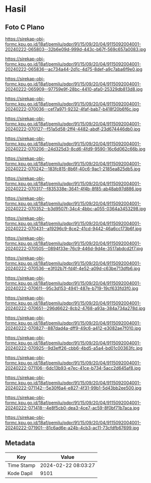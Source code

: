 # Hasil

## Foto C Plano

https://sirekap-obj-formc.kpu.go.id/18af/pemilu/pdpr/91/15/09/20/04/9115092004001-20240222-065803--32b6e09d-999d-443c-b67f-569c657a0083.jpg

https://sirekap-obj-formc.kpu.go.id/18af/pemilu/pdpr/91/15/09/20/04/9115092004001-20240222-065836--ac734a44-2d1c-4d75-8def-a9c7aba6f9e0.jpg

https://sirekap-obj-formc.kpu.go.id/18af/pemilu/pdpr/91/15/09/20/04/9115092004001-20240222-065909--97759e9f-28bc-4410-afa0-25329db813d8.jpg

https://sirekap-obj-formc.kpu.go.id/18af/pemilu/pdpr/91/15/09/20/04/9115092004001-20240222-070036--cef7a971-9232-4faf-bab7-b418f20b6f6c.jpg

https://sirekap-obj-formc.kpu.go.id/18af/pemilu/pdpr/91/15/09/20/04/9115092004001-20240222-070127--f51a5d58-2ff4-4482-abdf-23d674446db0.jpg

https://sirekap-obj-formc.kpu.go.id/18af/pemilu/pdpr/91/15/09/20/04/9115092004001-20240222-070206--24d325d3-8cd6-4fd9-9590-16c6d062c66b.jpg

https://sirekap-obj-formc.kpu.go.id/18af/pemilu/pdpr/91/15/09/20/04/9115092004001-20240222-070242--183fc815-8b6f-40c6-9ac1-2185ea825db5.jpg

https://sirekap-obj-formc.kpu.go.id/18af/pemilu/pdpr/91/15/09/20/04/9115092004001-20240222-070317--f835338e-3641-4f4b-8f85-ab48ab97d886.jpg

https://sirekap-obj-formc.kpu.go.id/18af/pemilu/pdpr/91/15/09/20/04/9115092004001-20240222-070352--b3d9507f-34c4-4bbc-a055-0364a3453298.jpg

https://sirekap-obj-formc.kpu.go.id/18af/pemilu/pdpr/91/15/09/20/04/9115092004001-20240222-070431--a19296c9-8ce2-41cd-9442-46a6cc173b6f.jpg

https://sirekap-obj-formc.kpu.go.id/18af/pemilu/pdpr/91/15/09/20/04/9115092004001-20240222-070505--0894f33e-76c9-446d-9d4e-3517abdcd2f7.jpg

https://sirekap-obj-formc.kpu.go.id/18af/pemilu/pdpr/91/15/09/20/04/9115092004001-20240222-070536--e3f02b7f-fd4f-4e52-a09d-c63be713dfb6.jpg

https://sirekap-obj-formc.kpu.go.id/18af/pemilu/pdpr/91/15/09/20/04/9115092004001-20240222-070611--95c3d153-4941-487e-b719-19cf633fd3f0.jpg

https://sirekap-obj-formc.kpu.go.id/18af/pemilu/pdpr/91/15/09/20/04/9115092004001-20240222-070651--296d6622-8cb2-4768-a93a-384a734a278d.jpg

https://sirekap-obj-formc.kpu.go.id/18af/pemilu/pdpr/91/15/09/20/04/9115092004001-20240222-070827--887dad4a-dff9-49c6-a412-e3082ae7f010.jpg

https://sirekap-obj-formc.kpu.go.id/18af/pemilu/pdpr/91/15/09/20/04/9115092004001-20240222-070925--9d3eff26-cbb6-4bd5-a5a4-bd01c00363fc.jpg

https://sirekap-obj-formc.kpu.go.id/18af/pemilu/pdpr/91/15/09/20/04/9115092004001-20240222-071106--6dc13b93-e7ec-41ce-b734-5acc2d645af8.jpg

https://sirekap-obj-formc.kpu.go.id/18af/pemilu/pdpr/91/15/09/20/04/9115092004001-20240222-071142--5e30f6a4-e827-4f31-99b1-5d43bb2ee500.jpg

https://sirekap-obj-formc.kpu.go.id/18af/pemilu/pdpr/91/15/09/20/04/9115092004001-20240222-071418--4e8f5cb0-dea3-4ce7-ac59-8f0bf71b7aca.jpg

https://sirekap-obj-formc.kpu.go.id/18af/pemilu/pdpr/91/15/09/20/04/9115092004001-20240222-071901--81c6ad6e-a24b-4cb3-ac11-73cfdfb67699.jpg


## Metadata

| Key        | Value               |
| ---------- | ------------------- |
| Time Stamp | 2024-02-22 08:03:27 |
| Kode Dapil | 9101                |



